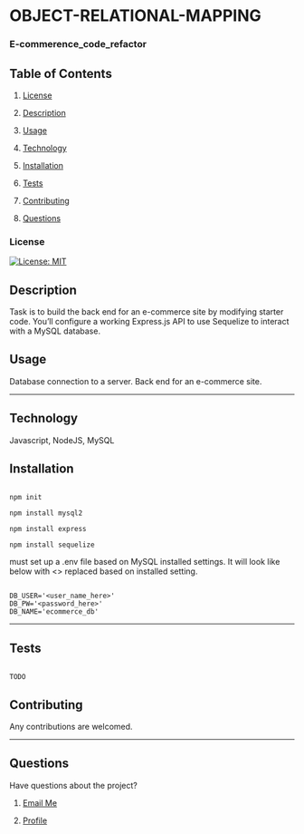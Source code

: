 # OBJECT-RELATIONAL-MAPPING

### E-commerence_code_refactor

## Table of Contents

1. [License](#License)

2. [Description](#Description)

3. [Usage](#Usage)

4. [Technology](#Technology)

5. [Installation](#Installation)

6. [Tests](#Tests)

7. [Contributing](#Contributing)

8. [Questions](#Questions)

### License

[![License: MIT](https://img.shields.io/badge/License-MIT-yellow.svg)](https://opensource.org/licenses/MIT)

## Description

Task is to build the back end for an e-commerce site by modifying starter code. You’ll configure a working Express.js API to use Sequelize to interact with a MySQL database.
## Usage

Database connection to a server. Back end for an e-commerce site.

_ _ _ _

## Technology

Javascript, NodeJS, MySQL

## Installation

```

npm init

npm install mysql2

npm install express

npm install sequelize

```

must set up a .env file based on MySQL installed settings. It will look like below with <> replaced based on installed setting.

```

DB_USER='<user_name_here>'
DB_PW='<password_here>'
DB_NAME='ecommerce_db'

```

_ _ _ _

## Tests

```

TODO

```
## Contributing

Any contributions are welcomed.

_ _ _ _

## Questions

Have questions about the project?

1. [Email Me](mailto:adam.niggebrugge@gmail.com)

2. [Profile](https://github.com/adam-niggebrugge)
